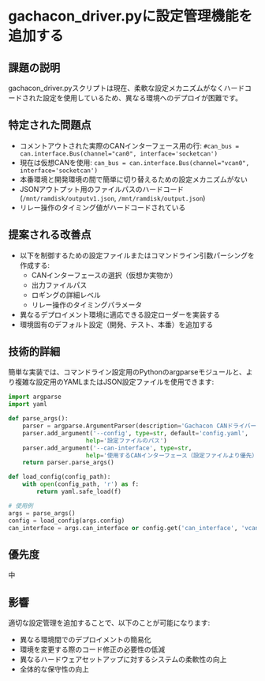 # gachacon_driver.pyに設定管理機能を追加する

## 課題の説明
gachacon_driver.pyスクリプトは現在、柔軟な設定メカニズムがなくハードコードされた設定を使用しているため、異なる環境へのデプロイが困難です。

## 特定された問題点
- コメントアウトされた実際のCANインターフェース用の行: `#can_bus = can.interface.Bus(channel="can0", interface='socketcan')`
- 現在は仮想CANを使用: `can_bus = can.interface.Bus(channel="vcan0", interface='socketcan')`
- 本番環境と開発環境の間で簡単に切り替えるための設定メカニズムがない
- JSONアウトプット用のファイルパスのハードコード (`/mnt/ramdisk/outputv1.json`, `/mnt/ramdisk/output.json`)
- リレー操作のタイミング値がハードコードされている

## 提案される改善点
- 以下を制御するための設定ファイルまたはコマンドライン引数パーシングを作成する:
  - CANインターフェースの選択（仮想か実物か）
  - 出力ファイルパス
  - ロギングの詳細レベル
  - リレー操作のタイミングパラメータ
- 異なるデプロイメント環境に適応できる設定ローダーを実装する
- 環境固有のデフォルト設定（開発、テスト、本番）を追加する

## 技術的詳細
簡単な実装では、コマンドライン設定用のPythonのargparseモジュールと、より複雑な設定用のYAMLまたはJSON設定ファイルを使用できます:

```python
import argparse
import yaml

def parse_args():
    parser = argparse.ArgumentParser(description='Gachacon CANドライバー')
    parser.add_argument('--config', type=str, default='config.yaml', 
                      help='設定ファイルのパス')
    parser.add_argument('--can-interface', type=str, 
                      help='使用するCANインターフェース（設定ファイルより優先）')
    return parser.parse_args()

def load_config(config_path):
    with open(config_path, 'r') as f:
        return yaml.safe_load(f)

# 使用例
args = parse_args()
config = load_config(args.config)
can_interface = args.can_interface or config.get('can_interface', 'vcan0')
```

## 優先度
中

## 影響
適切な設定管理を追加することで、以下のことが可能になります:
- 異なる環境間でのデプロイメントの簡易化
- 環境を変更する際のコード修正の必要性の低減
- 異なるハードウェアセットアップに対するシステムの柔軟性の向上
- 全体的な保守性の向上
